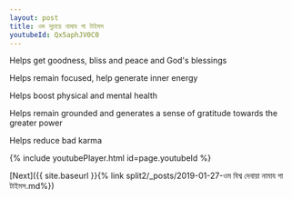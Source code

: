 ```yaml
---
layout: post
title: ওম সুচায়ে নামায গা টাইমস
youtubeId: Qx5aphJV0C0
---
```

 
 
Helps get goodness, bliss and peace and God's blessings
 
Helps remain focused, help generate inner energy 
 
Helps boost physical and mental health 
 
Helps remain grounded and generates a sense of gratitude towards the greater power 
 
Helps reduce bad karma
 
 
 
 


{% include youtubePlayer.html id=page.youtubeId %}
 
[Next]({{ site.baseurl }}{% link  split2/_posts/2019-01-27-ওম বিশ্ব দেবায়া নামায গা টাইমস.md%})
 
